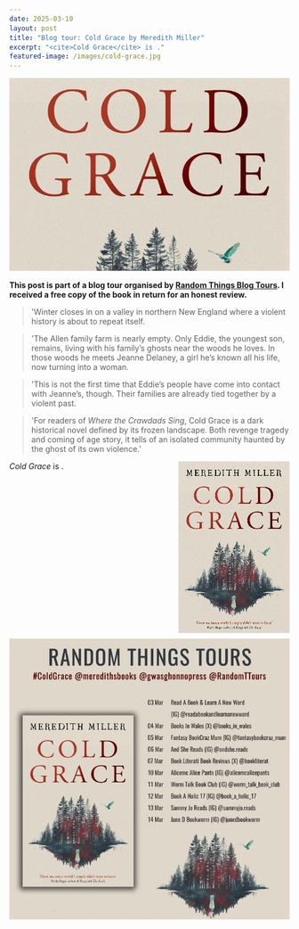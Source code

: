 ```yaml
---
date: 2025-03-10
layout: post
title: "Blog tour: Cold Grace by Meredith Miller"
excerpt: "<cite>Cold Grace</cite> is ."
featured-image: /images/cold-grace.jpg
---
```


![Cold Grace](/images/cold-grace.jpg)

**This post is part of a blog tour organised by [Random Things Blog Tours](http://randomthingsthroughmyletterbox.blogspot.com/p/services-to-publishers-authors-blog.html). I received a free copy of the book in return for an honest review.**

> 'Winter closes in on a valley in northern New England where a violent history is about to repeat itself.

> 'The Allen family farm is nearly empty. Only Eddie, the youngest son, remains, living with his family’s ghosts near the woods he loves. In those woods he meets Jeanne Delaney, a girl he’s known all his life, now turning into a woman.

> 'This is not the first time that Eddie’s people have come into contact with Jeanne’s, though. Their families are already tied together by a violent past.

> 'For readers of <cite>Where the Crawdads Sing</cite>, Cold Grace is a dark
historical novel defined by its frozen landscape. Both revenge tragedy and coming of age story, it tells of an isolated community haunted by the ghost of its own violence.'

<img src="/images/cold-grace-200.jpg" alt="Cold Grace" style="float: right; margin-bottom: 10px; margin-left: 10px;">



<cite>Cold Grace</cite> is .

![Cold Grace blog tour banner](/images/cold-grace-banner.jpg)